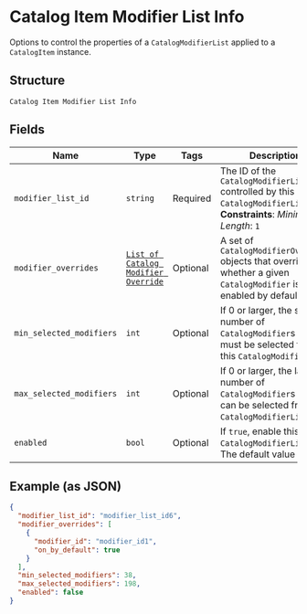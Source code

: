 
# Catalog Item Modifier List Info

Options to control the properties of a `CatalogModifierList` applied to a `CatalogItem` instance.

## Structure

`Catalog Item Modifier List Info`

## Fields

| Name | Type | Tags | Description |
|  --- | --- | --- | --- |
| `modifier_list_id` | `string` | Required | The ID of the `CatalogModifierList` controlled by this `CatalogModifierListInfo`.<br>**Constraints**: *Minimum Length*: `1` |
| `modifier_overrides` | [`List of Catalog Modifier Override`](../../doc/models/catalog-modifier-override.md) | Optional | A set of `CatalogModifierOverride` objects that override whether a given `CatalogModifier` is enabled by default. |
| `min_selected_modifiers` | `int` | Optional | If 0 or larger, the smallest number of `CatalogModifier`s that must be selected from this `CatalogModifierList`. |
| `max_selected_modifiers` | `int` | Optional | If 0 or larger, the largest number of `CatalogModifier`s that can be selected from this `CatalogModifierList`. |
| `enabled` | `bool` | Optional | If `true`, enable this `CatalogModifierList`. The default value is `true`. |

## Example (as JSON)

```json
{
  "modifier_list_id": "modifier_list_id6",
  "modifier_overrides": [
    {
      "modifier_id": "modifier_id1",
      "on_by_default": true
    }
  ],
  "min_selected_modifiers": 38,
  "max_selected_modifiers": 198,
  "enabled": false
}
```

